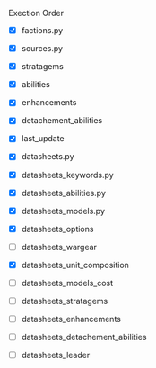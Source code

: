 Exection Order

- [x] factions.py
- [x] sources.py
- [x] stratagems
- [x] abilities
- [x] enhancements
- [x] detachement_abilities
- [x] last_update

- [x] datasheets.py
- [x] datasheets_keywords.py
- [x] datasheets_abilities.py
- [x] datasheets_models.py
- [x] datasheets_options
- [ ] datasheets_wargear
- [x] datasheets_unit_composition
- [ ] datasheets_models_cost
- [ ] datasheets_stratagems
- [ ] datasheets_enhancements
- [ ] datasheets_detachement_abilities
- [ ] datasheets_leader